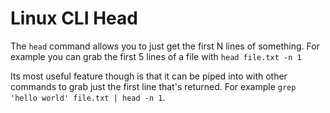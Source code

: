 # Linux CLI Head

The `head` command allows you to just get the first N lines of something. For example you can grab the first 5 lines of a file with `head file.txt -n 1`

Its most useful feature though is that it can be piped into with other commands to grab just the first line that's returned. For example `grep 'hello world' file.txt | head -n 1`.
